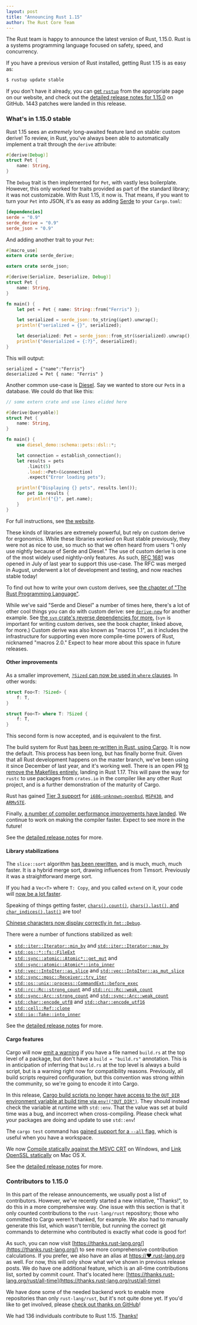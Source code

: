 ```yaml
---
layout: post
title: "Announcing Rust 1.15"
author: The Rust Core Team
---
```


The Rust team is happy to announce the latest version of Rust, 1.15.0. Rust is a
systems programming language focused on safety, speed, and concurrency.

If you have a previous version of Rust installed, getting Rust 1.15 is as easy as:

```bash
$ rustup update stable
```

If you don't have it already, you can [get `rustup`][install] from the
appropriate page on our website, and check out the [detailed release notes for
1.15.0][notes] on GitHub. 1443 patches were landed in this release.

[install]: https://www.rust-lang.org/install.html
[notes]: https://github.com/rust-lang/rust/blob/master/RELEASES.md#version-1150-2017-02-02

### What's in 1.15.0 stable

Rust 1.15 sees an _extremely_ long-awaited feature land on stable: custom
derive! To review, in Rust, you've always been able to automatically implement
a trait through the `derive` attribute:

```rust
#[derive(Debug)]
struct Pet {
    name: String,
}
```

The `Debug` trait is then implemented for `Pet`, with vastly less boilerplate.
However, this only worked for traits provided as part of the standard library;
it was not customizable. With Rust 1.15, it now is. That means, if you want to
turn your `Pet` into JSON, it's as easy as adding [Serde][serde] to your
`Cargo.toml`:

```toml
[dependencies]
serde = "0.9"
serde_derive = "0.9"
serde_json = "0.9"
```

[serde]: https://serde.rs

And adding another trait to your `Pet`:

```rust
#[macro_use]
extern crate serde_derive;

extern crate serde_json;

#[derive(Serialize, Deserialize, Debug)]
struct Pet {
    name: String,
}

fn main() {
    let pet = Pet { name: String::from("Ferris") };

    let serialized = serde_json::to_string(&pet).unwrap();
    println!("serialized = {}", serialized);

    let deserialized: Pet = serde_json::from_str(&serialized).unwrap();
    println!("deserialized = {:?}", deserialized);
}
```

This will output:

```text
serialized = {"name":"Ferris"}
deserialized = Pet { name: "Ferris" }
```

Another common use-case is [Diesel][diesel]. Say we wanted to store our `Pet`s
in a database. We could do that like this:

```rust
// some extern crate and use lines elided here

#[derive(Queryable)]
struct Pet {
    name: String,
}

fn main() {
    use diesel_demo::schema::pets::dsl::*;

    let connection = establish_connection();
    let results = pets 
        .limit(5)
        .load::<Pet>(&connection)
        .expect("Error loading pets");

    println!("Displaying {} pets", results.len());
    for pet in results {
        println!("{}", pet.name);
    }
}
```

For full instructions, see [the website][diesel].

[diesel]: http://diesel.rs

These kinds of libraries are extremely powerful, but rely on custom derive for
ergonomics. While these libraries _worked_ on Rust stable previously, they were
not as nice to use, so much so that we often heard from users "I only use
nightly because of Serde and Diesel." The use of custom derive is one of the
most widely used nightly-only features. As such, [RFC 1681] was opened in July
of last year to support this use-case. The RFC was merged in August, underwent
a lot of development and testing, and now reaches stable today!

[RFC 1681]: https://github.com/rust-lang/rfcs/pull/1681

To find out how to write your own custom derives, see [the chapter of "The Rust
Programming Language"](https://doc.rust-lang.org/book/procedural-macros.html).

While we've said "Serde and Diesel" a number of times here, there's a lot of
other cool things you can do with custom derive: see
[`derive-new`](https://crates.io/crates/derive-new) for another example. See
[the `syn` crate's reverse dependencies for more.][syn-deps] (`syn` is
important for writing custom derives, see the book chapter, linked above, for
more.) Custom derive was also known as "macros 1.1", as it includes the
infrastructure for supporting even more compile-time powers of Rust, nicknamed
"macros 2.0." Expect to hear more about this space in future releases.

[syn-deps]: https://crates.io/crates/syn/reverse_dependencies

#### Other improvements

As a smaller improvement, [`?Sized` can now be used in `where`
clauses](https://github.com/rust-lang/rust/pull/37791). In other words:

```rust
struct Foo<T: ?Sized> {
    f: T,
}

struct Foo<T> where T: ?Sized {
    f: T,
}
```

This second form is now accepted, and is equivalent to the first.

The build system for Rust [has been re-written in Rust, using
Cargo][rustbuild]. It is now the default. This process has been long, but has
finally borne fruit. Given that all Rust development happens on the master
branch, we've been using it since December of last year, and it's working well.
There is an open PR [to remove the Makefiles entirely][rustbuild-only], landing
in Rust 1.17. This will pave the way for `rustc` to use packages from
`crates.io` in the compiler like any other Rust project, and is a further
demonstration of the maturity of Cargo.

[rustbuild]: https://github.com/rust-lang/rust/pull/37817
[rustbuild-only]: https://github.com/rust-lang/rust/pull/39431

Rust has gained [Tier 3 support][tiers] for [`i686-unknown-openbsd`], [`MSP430`],
and [`ARMv5TE`].

[tiers]: https://forge.rust-lang.org/platform-support.html
[`i686-unknown-openbsd`]: https://github.com/rust-lang/rust/pull/38086
[`MSP430`]: https://github.com/rust-lang/rust/pull/37627
[`ARMv5TE`]: https://github.com/rust-lang/rust/pull/37615

Finally, [a number of compiler performance improvements have
landed](https://github.com/rust-lang/rust/blob/master/RELEASES.md#compiler-performance).
We continue to work on making the compiler faster. Expect to see more in the
future!

See the [detailed release notes][notes] for more.

#### Library stabilizations

The `slice::sort` algorithm [has been rewritten][38192], and is much, much,
much faster. It is a hybrid merge sort, drawing influences from Timsort.
Previously it was a straightforward merge sort.

If you had a `Vec<T>` where `T: Copy`, and you called `extend` on it,
your code will [now be a lot faster][38182].

Speaking of things getting faster, [`chars().count()`][37888],
[`chars().last()`, and `char_indices().last()`][37882] are too!

[Chinese characters now display correctly in `fmt::Debug`][37855].

[38192]: https://github.com/rust-lang/rust/pull/38192
[38182]: https://github.com/rust-lang/rust/pull/38182
[37888]: https://github.com/rust-lang/rust/pull/37888
[37882]: https://github.com/rust-lang/rust/pull/37882
[37855]: https://github.com/rust-lang/rust/pull/37855

There were a number of functions stabilized as well:

* [`std::iter::Iterator::min_by`] and [`std::iter::Iterator::max_by`]
* [`std::os::*::fs::FileExt`]
* [`std::sync::atomic::Atomic*::get_mut`] and [`std::sync::atomic::Atomic*::into_inner`]
* [`std::vec::IntoIter::as_slice`] and [`std::vec::IntoIter::as_mut_slice`]
* [`std::sync::mpsc::Receiver::try_iter`]
* [`std::os::unix::process::CommandExt::before_exec`]
* [`std::rc::Rc::strong_count`] and [`std::rc::Rc::weak_count`]
* [`std::sync::Arc::strong_count`] and [`std::sync::Arc::weak_count`]
* [`std::char::encode_utf8`] and [`std::char::encode_utf16`]
* [`std::cell::Ref::clone`]
* [`std::io::Take::into_inner`]

[`std::iter::Iterator::min_by`]: https://doc.rust-lang.org/std/iter/trait.Iterator.html#method.min_by
[`std::iter::Iterator::max_by`]: https://doc.rust-lang.org/std/iter/trait.Iterator.html#method.max_by
[`std::os::*::fs::FileExt`]: https://doc.rust-lang.org/std/os/unix/fs/trait.FileExt.html
[`std::sync::atomic::Atomic*::get_mut`]: https://doc.rust-lang.org/std/sync/atomic/struct.AtomicU8.html#method.get_mut
[`std::sync::atomic::Atomic*::into_inner`]: https://doc.rust-lang.org/std/sync/atomic/struct.AtomicU8.html#method.into_inner
[`std::vec::IntoIter::as_slice`]: https://doc.rust-lang.org/std/vec/struct.IntoIter.html#method.as_slice
[`std::vec::IntoIter::as_mut_slice`]: https://doc.rust-lang.org/std/vec/struct.IntoIter.html#method.as_mut_slice
[`std::sync::mpsc::Receiver::try_iter`]: https://doc.rust-lang.org/std/sync/mpsc/struct.Receiver.html#method.try_iter
[`std::os::unix::process::CommandExt::before_exec`]: https://doc.rust-lang.org/std/os/unix/process/trait.CommandExt.html#tymethod.before_exec
[`std::rc::Rc::strong_count`]: https://doc.rust-lang.org/std/rc/struct.Rc.html#method.strong_count
[`std::rc::Rc::weak_count`]: https://doc.rust-lang.org/std/rc/struct.Rc.html#method.weak_count
[`std::sync::Arc::strong_count`]: https://doc.rust-lang.org/std/sync/struct.Arc.html#method.strong_count
[`std::sync::Arc::weak_count`]: https://doc.rust-lang.org/std/sync/struct.Arc.html#method.weak_count
[`std::char::encode_utf8`]: https://doc.rust-lang.org/std/primitive.char.html#method.encode_utf8
[`std::char::encode_utf16`]: https://doc.rust-lang.org/std/primitive.char.html#method.encode_utf16
[`std::cell::Ref::clone`]: https://doc.rust-lang.org/std/cell/struct.Ref.html#method.clone
[`std::io::Take::into_inner`]: https://doc.rust-lang.org/std/io/struct.Take.html#method.into_inner

See the [detailed release notes][notes] for more.

#### Cargo features

Cargo will now [emit a warning][cargo/3361] if you have a file named `build.rs`
at the top level of a package, but don't have a `build = "build.rs"`
annotation. This is in anticipation of inferring that `build.rs` at the top
level is always a build script, but is a warning right now for compatibility
reasons. Previously, all build scripts required configuration, but this
convention was strong within the community, so we're going to encode it into
Cargo.

[cargo/3361]: https://github.com/rust-lang/cargo/pull/3361

In this release, [Cargo build scripts no longer have access to the `OUT_DIR`
environment variable at build time via `env!("OUT_DIR")`][cargo/3368]. They
should instead check the variable at runtime with `std::env`. That the value
was set at build time was a bug, and incorrect when cross-compiling. Please
check what your packages are doing and update to use `std::env`!

[cargo/3368]:  https://github.com/rust-lang/cargo/pull/3368

The `cargo test` command has [gained support for a `--all` flag][cargo/3321],
which is useful when you have a workspace.

[cargo/3321]: https://github.com/rust-lang/cargo/pull/3321

We now [Compile statically against the MSVC CRT][cargo/3363] on Windows, and
[Link OpenSSL statically][cargo/3311] on Mac OS X.

[cargo/3363]: https://github.com/rust-lang/cargo/pull/3363
[cargo/3311]: https://github.com/rust-lang/cargo/pull/3311

See the [detailed release notes][notes] for more.

### Contributors to 1.15.0

In this part of the release announcements, we usually post a list of
contributors. However, we've recently started a new initiative, "Thanks!", to
do this in a more comprehensive way. One issue with this section is that it
only counted contributions to the `rust-lang/rust` repository; those who
committed to Cargo weren't thanked, for example. We also had to manually
generate this list, which wasn't terrible, but running the correct git commands
to determine who contributed is exactly what code is good for!

As such, you can now visit
[https://thanks.rust-lang.org/](https://thanks.rust-lang.org/) to see more
comprehensive contribution calculations. If you prefer, we also have an alias
at [https://❤.rust-lang.org](https://❤.rust-lang.org) as well. For now, this
will only show what we've shown in previous release posts. We do have one
additional feature, which is an all-time contributions list, sorted by commit
count. That's located here:
[https://thanks.rust-lang.org/rust/all-time](https://thanks.rust-lang.org/rust/all-time)

We have done some of the needed backend work to enable more repositories than
only `rust-lang/rust`, but it's not quite done yet. If you'd like to get
involved, please [check out thanks on
GitHub](https://github.com/rust-lang-nursery/thanks)!

We had 136 individuals contribute to Rust 1.15.
[Thanks!](https://thanks.rust-lang.org/rust/1.15.0)

